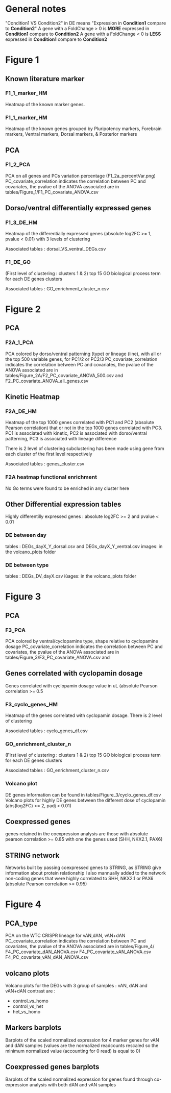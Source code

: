 # General notes
"Condition1 VS Condition2" in DE means "Expression in **Condition1** compare to **Condition2**"
A gene with a FoldChange > 0 is **MORE** expressed in **Condition1** compare to **Condition2**
A gene with a FoldChange < 0 is **LESS** expressed in **Condition1** compare to **Condition2**

# Figure 1

## Known literature marker
### F1_1_marker_HM
Heatmap of the known marker genes.

### F1_1_marker_HM
Heatmap of the known genes grouped by Pluripotency markers, Forebrain markers, Ventral markers, Dorsal markers, & Posterior markers

## PCA
### F1_2_PCA
PCA on all genes and PCs variation percentage (F1_2a_percentVar.png)
PC_covariate_correlation indicates the correlation between PC and covariates, the pvalue of the ANOVA associated are in tables/Figure_1/F1_PC_covariate_ANOVA.csv

## Dorso/ventral differentially expressed genes
### F1_3_DE_HM
Heatmap of the differentially expressed genes (absolute log2FC >= 1, pvalue < 0.01) with 3 levels of clustering

Associated tables : dorsal_VS_ventral_DEGs.csv

### F1_DE_GO
(First level of clustering : clusters 1 & 2) top 15 GO biological process term for each DE genes clusters

Associated tables : GO_enrichment_cluster_n.csv

# Figure 2

## PCA
### F2A_1_PCA
PCA colored by dorso/ventral patterning (type) or lineage (line), with all or the top 500 variable genes, for PC1/2 or PC2/3
PC_covariate_correlation indicates the correlation between PC and covariates, the pvalue of the ANOVA associated are in tables/Figure_2A/F2_PC_covariate_ANOVA_500.csv and  
F2_PC_covariate_ANOVA_all_genes.csv

## Kinetic Heatmap
### F2A_DE_HM
Heatmap of the top 1000 genes correlated with PC1 and PC2 (absolute Pearson correlation) that or not in the top 1000 genes correlated with PC3.
PC1 is associated with kinetic, PC2 is associated with dorso/ventral patterning, PC3 is associated with lineage difference

There is 2 level of clustering subclustering has been made using gene from each cluster of the first level respectively

Associated tables : genes_cluster.csv

### F2A heatmap functional enrichment
No Go terms were found to be enriched in any cluster here

## Other Differential expression tables
Highly differentilly expressed genes : absolute log2FC >= 2 and pvalue < 0.01

### DE between day
tables : DEGs_dayX_Y_dorsal.csv and DEGs_dayX_Y_ventral.csv
images: in the volcano_plots folder

### DE between type
tables : DEGs_DV_dayX.csv
iùages: in the volcano_plots folder

# Figure 3
## PCA
### F3_PCA
PCA colored by ventral/cyclopamine type, shape relative to cyclopamine dosage
PC_covariate_correlation indicates the correlation between PC and covariates, the pvalue of the ANOVA associated are in tables/Figure_3/F3_PC_covariate_ANOVA.csv and  

## Genes correlated with cyclopamin dosage
Genes correlated with cyclopamin dosage value in uL (absolute Pearson correlation >= 0.5

### F3_cyclo_genes_HM
Heatmap of the genes correlated with cyclopamin dosage.
There is 2 level of clustering

Associated tables : cyclo_genes_df.csv

### GO_enrichment_cluster_n
(First level of clustering : clusters 1 & 2) top 15 GO biological process term for each DE genes clusters

Associated tables : GO_enrichment_cluster_n.csv

### Volcano plot
DE genes information can be found in tables/Figure_3/cyclo_genes_df.csv
Volcano plots for highly DE genes between the different dose of cyclopamin (abs(log2FC) >= 2, padj < 0.01)

## Coexpressed genes 
genes retained in the coexpression analysis are those with absolute pearson correlation >= 0.85  with one the genes used (SHH, NKX2.1, PAX6)

## STRING network
Networks built by passing coexpressed genes to STRING, as STRING give information about protein relationship I also mannually added to the network non-coding genes that were highly correlated to SHH, NKX2.1 or PAX6 (absolute Pearson correlation >= 0.95)

# Figure 4
## PCA_type
PCA on the WTC CRISPR lineage for vAN,dAN, vAN+dAN
PC_covariate_correlation indicates the correlation between PC and covariates, the pvalue of the ANOVA associated are in tables/Figure_4/
F4_PC_covariate_dAN_ANOVA.csv
F4_PC_covariate_vAN_ANOVA.csv
F4_PC_covariate_vAN_dAN_ANOVA.csv

## volcano plots
Volcano plots for the DEGs with 3 group of samples : vAN, dAN and vAN+dAN
contrast are :
 * control_vs_homo
 * control_vs_het
 * het_vs_homo

## Markers barplots
Barplots of the scaled normalized expression for 4 marker genes for vAN and dAN samples
(values are the normalized readcounts rescaled so the minimum normalized value (accounting for 0 read) is equal to 0)

## Coexpressed genes barplots
Barplots of the scaled normalized expression for genes found through co-expression analysis with both dAN and vAN samples
